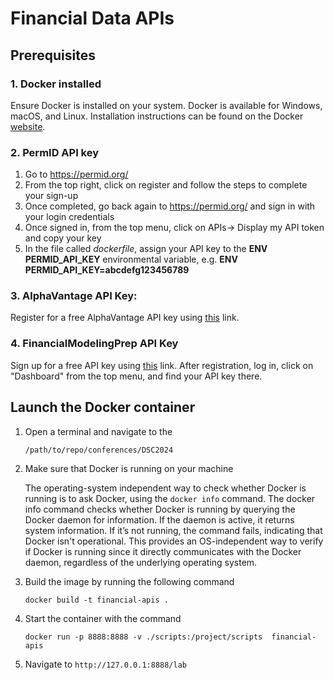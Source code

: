 # Financial Data APIs

## Prerequisites

### 1. Docker installed

Ensure Docker is installed on your system. Docker is available for Windows, macOS, and Linux. Installation instructions can be found on the Docker [website](https://docs.docker.com/desktop/).

### 2. PermID API key
1. Go to https://permid.org/
2. From the top right, click on register and follow the steps to complete your sign-up
3. Once completed, go back again to https://permid.org/ and sign in with your login credentials
4. Once signed in, from the top menu, click on APIs-> Display my API token and copy your key
5. In the file called *dockerfile*, assign your API key to the **ENV PERMID_API_KEY** environmental variable, e.g. **ENV PERMID_API_KEY=abcdefg123456789**

### 3. AlphaVantage API Key: 

Register for a free AlphaVantage API key using [this](https://www.alphavantage.co/support/#api-key) link.

### 4. FinancialModelingPrep API Key
Sign up for a free API key using [this](https://intelligence.financialmodelingprep.com/register) link. After registration, log in, click on "Dashboard" from the top menu, and find your API key there.

## Launch the Docker container

1. Open a terminal and navigate to the 

   `/path/to/repo/conferences/DSC2024`


2. Make sure that Docker is running on your machine

   The operating-system independent way to check whether Docker is running is to ask Docker, using the `docker info` command.
   The docker info command checks whether Docker is running by querying the Docker daemon for information. If the daemon is active, it returns system information. If it’s not running, the command fails, indicating that Docker isn't operational. This provides an OS-independent way to verify if Docker is running since it directly communicates with the Docker daemon, regardless of the underlying operating system.


3. Build the image by running the following command

   `docker build -t financial-apis .`


4. Start the container with the command

   `docker run -p 8888:8888 -v ./scripts:/project/scripts  financial-apis`


5. Navigate to `http://127.0.0.1:8888/lab`

